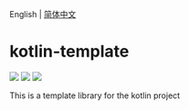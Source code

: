English | [简体中文](./README_zh-CN.md)

# kotlin-template

[![](https://img.shields.io/badge/maven-3.8.5-02303a.svg?style=flat-square)](https://maven.apache.org/download.cgi)
[![](https://img.shields.io/badge/java-1.8.0-fb9d40.svg?style=flat-square)](https://www.oracle.com/technetwork/java/javase/downloads/index.html)
[![](https://img.shields.io/dub/l/vibe-d.svg?style=flat-square)](https://tldrlegal.com/license/mit-license)

This is a template library for the kotlin project
